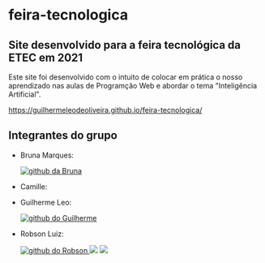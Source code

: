 # feira-tecnologica
## Site desenvolvido para a feira tecnológica da ETEC em 2021
Este site foi desenvolvido com o intuito de colocar em prática o nosso aprendizado nas aulas de Programção Web e abordar o tema "Inteligência Artificial".

 https://guilhermeleodeoliveira.github.io/feira-tecnologica/

## Integrantes do grupo
* Bruna Marques:

  <a href="https://github.com/BrunaMarques1612"> 
    <img alt="github da Bruna" src="https://img.shields.io/badge/GitHub-100000?style=for-the-badge&logo=github&logoColor=white"/> 
  </a>

* Camille: 

* Guilherme Leo: 
  
  <a href="https://github.com/GuilhermeLeodeOliveira"> 
    <img alt="github do Guilherme" src="https://img.shields.io/badge/GitHub-100000?style=for-the-badge&logo=github&logoColor=white"/> 
  </a>
  
* Robson Luiz: 

  <a href="https://github.com/RobsonLSilva"> 
    <img alt="github do Robson" src="https://img.shields.io/badge/GitHub-100000?style=for-the-badge&logo=github&logoColor=white"/> 
  </a>
  <a href="https://www.linkedin.com/in/robson-lsilva/" target="_blank"><img src="https://img.shields.io/badge/-LinkedIn-%230077B5?style=for-the-badge&logo=linkedin&logoColor=white" target="_blank"></a> 
  <a href = "mailto:robson.lsilva36@gmail.com"><img src="https://img.shields.io/badge/-Gmail-%23333?style=for-the-badge&logo=gmail&logoColor=red&color=ffffff" target="_blank"></a>
